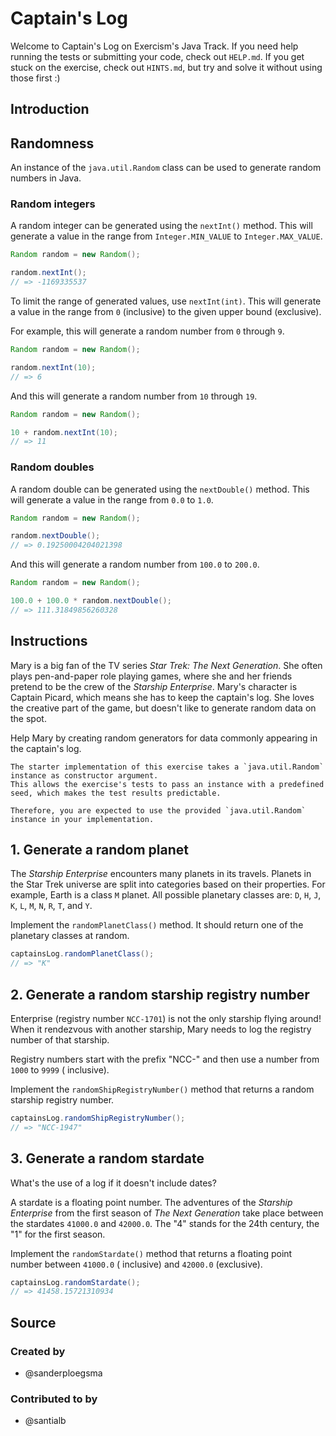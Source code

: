 # Captain's Log

Welcome to Captain's Log on Exercism's Java Track.
If you need help running the tests or submitting your code, check out `HELP.md`.
If you get stuck on the exercise, check out `HINTS.md`, but try and solve it without using those
first :)

## Introduction

## Randomness

An instance of the `java.util.Random` class can be used to generate random numbers in Java.

### Random integers

A random integer can be generated using the `nextInt()` method.
This will generate a value in the range from `Integer.MIN_VALUE` to `Integer.MAX_VALUE`.

```java
Random random = new Random();

random.nextInt();
// => -1169335537
```

To limit the range of generated values, use `nextInt(int)`.
This will generate a value in the range from `0` (inclusive) to the given upper bound (exclusive).

For example, this will generate a random number from `0` through `9`.

```java
Random random = new Random();

random.nextInt(10);
// => 6
```

And this will generate a random number from `10` through `19`.

```java
Random random = new Random();

10 + random.nextInt(10);
// => 11
```

### Random doubles

A random double can be generated using the `nextDouble()` method.
This will generate a value in the range from `0.0` to `1.0`.

```java
Random random = new Random();

random.nextDouble();
// => 0.19250004204021398
```

And this will generate a random number from `100.0` to `200.0`.

```java
Random random = new Random();

100.0 + 100.0 * random.nextDouble();
// => 111.31849856260328
```

## Instructions

Mary is a big fan of the TV series _Star Trek: The Next Generation_.
She often plays pen-and-paper role playing games, where she and her friends pretend to be the crew
of the _Starship Enterprise_.
Mary's character is Captain Picard, which means she has to keep the captain's log.
She loves the creative part of the game, but doesn't like to generate random data on the spot.

Help Mary by creating random generators for data commonly appearing in the captain's log.

~~~~exercism/note
The starter implementation of this exercise takes a `java.util.Random` instance as constructor argument.
This allows the exercise's tests to pass an instance with a predefined seed, which makes the test results predictable.

Therefore, you are expected to use the provided `java.util.Random` instance in your implementation.
~~~~

## 1. Generate a random planet

The _Starship Enterprise_ encounters many planets in its travels.
Planets in the Star Trek universe are split into categories based on their properties.
For example, Earth is a class `M` planet.
All possible planetary classes are: `D`, `H`, `J`, `K`, `L`, `M`, `N`, `R`, `T`, and `Y`.

Implement the `randomPlanetClass()` method.
It should return one of the planetary classes at random.

```java
captainsLog.randomPlanetClass();
// => "K"
```

## 2. Generate a random starship registry number

Enterprise (registry number `NCC-1701`) is not the only starship flying around!
When it rendezvous with another starship, Mary needs to log the registry number of that starship.

Registry numbers start with the prefix "NCC-" and then use a number from `1000` to `9999` (
inclusive).

Implement the `randomShipRegistryNumber()` method that returns a random starship registry number.

```java
captainsLog.randomShipRegistryNumber();
// => "NCC-1947"
```

## 3. Generate a random stardate

What's the use of a log if it doesn't include dates?

A stardate is a floating point number.
The adventures of the _Starship Enterprise_ from the first season of _The Next Generation_ take
place between the stardates `41000.0` and `42000.0`.
The "4" stands for the 24th century, the "1" for the first season.

Implement the `randomStardate()` method that returns a floating point number between `41000.0` (
inclusive) and `42000.0` (exclusive).

```java
captainsLog.randomStardate();
// => 41458.15721310934
```

## Source

### Created by

- @sanderploegsma

### Contributed to by

- @santialb

